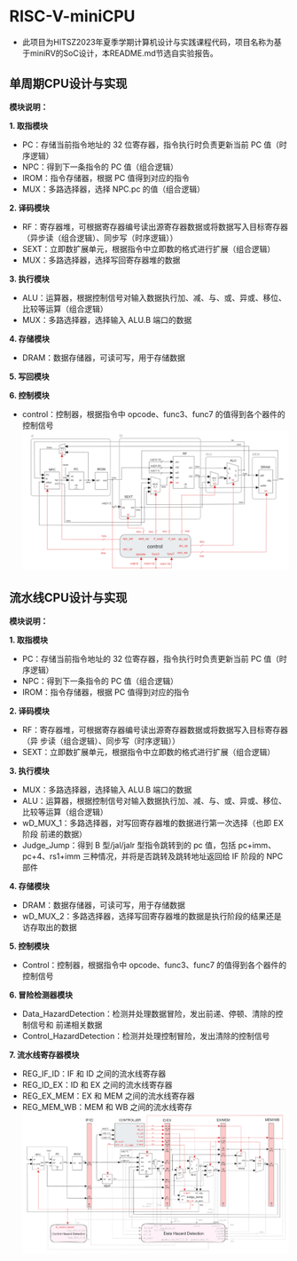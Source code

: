 # RISC-V-miniCPU
- 此项目为HITSZ2023年夏季学期计算机设计与实践课程代码，项目名称为基于miniRV的SoC设计，本README.md节选自实验报告。
## 单周期CPU设计与实现
**模块说明：**

**1. 取指模块**
- PC：存储当前指令地址的 32 位寄存器，指令执行时负责更新当前 PC 值（时序逻辑）
- NPC：得到下一条指令的 PC 值（组合逻辑）
- IROM：指令存储器，根据 PC 值得到对应的指令
- MUX：多路选择器，选择 NPC.pc 的值（组合逻辑）

**2. 译码模块**
- RF：寄存器堆，可根据寄存器编号读出源寄存器数据或将数据写入目标寄存器（异步读（组合逻辑）、同步写（时序逻辑））
- SEXT：立即数扩展单元，根据指令中立即数的格式进行扩展（组合逻辑）
- MUX：多路选择器，选择写回寄存器堆的数据

**3. 执行模块**
- ALU：运算器，根据控制信号对输入数据执行加、减、与、或、异或、移位、比较等运算（组合逻辑）
- MUX：多路选择器，选择输入 ALU.B 端口的数据

**4. 存储模块**
- DRAM：数据存储器，可读可写，用于存储数据

**5. 写回模块**

**6. 控制模块**
- control：控制器，根据指令中 opcode、func3、func7 的值得到各个器件的控制信号
![image](https://github.com/YounG-0516/RISC-V-miniCPU/blob/main/proj_single_cycle/RISCV-CPU-single.png)

## 流水线CPU设计与实现
**模块说明：**

**1. 取指模块**
- PC：存储当前指令地址的 32 位寄存器，指令执行时负责更新当前 PC 值（时序逻辑）
- NPC：得到下一条指令的 PC 值（组合逻辑）
- IROM：指令存储器，根据 PC 值得到对应的指令

**2. 译码模块**
- RF：寄存器堆，可根据寄存器编号读出源寄存器数据或将数据写入目标寄存器（异
步读（组合逻辑）、同步写（时序逻辑））
- SEXT：立即数扩展单元，根据指令中立即数的格式进行扩展（组合逻辑）

**3. 执行模块**
- MUX：多路选择器，选择输入 ALU.B 端口的数据
- ALU：运算器，根据控制信号对输入数据执行加、减、与、或、异或、移位、比较等运算（组合逻辑）
- wD_MUX_1：多路选择器，对写回寄存器堆的数据进行第一次选择（也即 EX 阶段
前递的数据）
- Judge_Jump：得到 B 型/jal/jalr 型指令跳转到的 pc 值，包括 pc+imm、pc+4、rs1+imm
三种情况，并将是否跳转及跳转地址返回给 IF 阶段的 NPC 部件

**4. 存储模块**
- DRAM：数据存储器，可读可写，用于存储数据
- wD_MUX_2：多路选择器，选择写回寄存器堆的数据是执行阶段的结果还是访存取出的数据

**5. 控制模块**
- Control：控制器，根据指令中 opcode、func3、func7 的值得到各个器件的控制信号

**6. 冒险检测器模块**
- Data_HazardDetection：检测并处理数据冒险，发出前递、停顿、清除的控制信号和
前递相关数据
- Control_HazardDetection：检测并处理控制冒险，发出清除的控制信号

**7. 流水线寄存器模块**
- REG_IF_ID：IF 和 ID 之间的流水线寄存器
- REG_ID_EX：ID 和 EX 之间的流水线寄存器
- REG_EX_MEM：EX 和 MEM 之间的流水线寄存器
- REG_MEM_WB：MEM 和 WB 之间的流水线寄存
![image](https://github.com/YounG-0516/RISC-V-miniCPU/blob/main/proj_pipeline/RISCV-CPU-pipeline.png)
